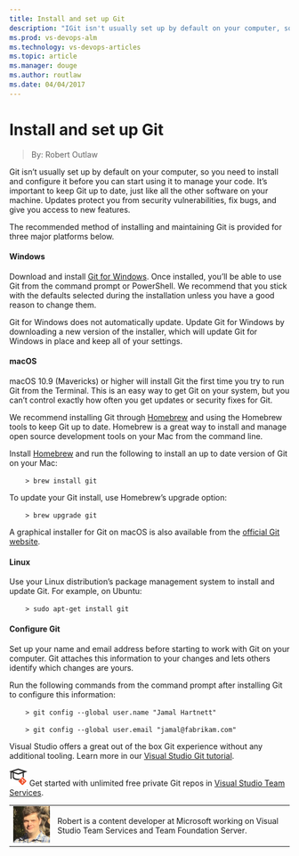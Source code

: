 ```yaml
---
title: Install and set up Git
description: "IGit isn't usually set up by default on your computer, so you need to install and configure it before you can start using it to manage your code. It's important to keep Git up to date, just like all the other software on your machine. "
ms.prod: vs-devops-alm
ms.technology: vs-devops-articles
ms.topic: article
ms.manager: douge
ms.author: routlaw
ms.date: 04/04/2017
---
```

# Install and set up Git
> By: Robert Outlaw

Git isn’t usually set up by default on your computer, so you need to
install and configure it before you can start using it to manage your
code. It’s important to keep Git up to date, just like all the other
software on your machine. Updates protect you from security
vulnerabilities, fix bugs, and give you access to new features.

The recommended method of installing and maintaining Git is provided for
three major platforms below.
#### Windows
Download and install [Git for Windows](https://git-scm.com/download/win). Once installed, you’ll be
able to use Git from the command prompt or PowerShell. We recommend that
you stick with the defaults selected during the installation unless you
have a good reason to change them.

Git for Windows does not automatically update. Update Git for Windows by
downloading a new version of the installer, which will update Git for
Windows in place and keep all of your settings.

#### macOS
macOS 10.9 (Mavericks) or higher will install Git the first time you try
to run Git from the Terminal. This is an easy way to get Git on your
system, but you can’t control exactly how often you get updates or
security fixes for Git.

We recommend installing Git through [Homebrew](http://brew.sh/) and
using the Homebrew tools to keep Git up to date. Homebrew is a great way
to install and manage open source development tools on your Mac from the
command line.

Install [Homebrew](http://brew.sh/) and run the following to install an
up to date version of Git on your Mac:

`    > brew install git`

To update your Git install, use Homebrew’s upgrade option:

`    > brew upgrade git`

A graphical installer for Git on macOS is also available from the
[official Git website](https://git-scm.com/download/mac).

#### Linux
Use your Linux distribution’s package management system to install and
update Git. For example, on Ubuntu:

`    > sudo apt-get install git`

#### Configure Git
Set up your name and email address before starting to work with Git on
your computer. Git attaches this information to your changes and lets
others identify which changes are yours.

Run the following commands from the command prompt after installing Git
to configure this information:

`    > git config --global user.name "Jamal Hartnett"`

`    > git config --global user.email "jamal@fabrikam.com"`

Visual Studio offers a great out of the box Git experience without any
additional tooling. Learn more in our [Visual Studio Git tutorial](https://www.visualstudio.com/docs/git/tutorial/gitworkflow).

![Learn Git](_img/LearnGIT_32x.png) Get started with unlimited free private Git repos in [Visual Studio Team Services](https://www.visualstudio.com/team-services/git/).

|             |                           |
|-------------|---------------------------|
|![Robert Outlaw](_img/Robert-Outlaw_avatar_1479411198-130x130.jpg)|Robert is a content developer at Microsoft working on Visual Studio Team Services and Team Foundation Server.|